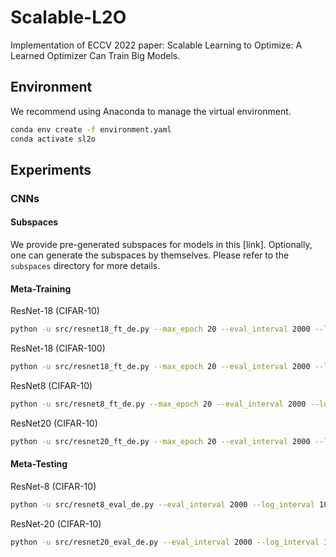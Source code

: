 # Scalable-L2O

Implementation of ECCV 2022 paper: Scalable Learning to Optimize: A Learned Optimizer Can Train Big Models. 

## Environment

We recommend using Anaconda to manage the virtual environment. 

```bash
conda env create -f environment.yaml
conda activate sl2o
```

## Experiments

### CNNs
#### Subspaces

We provide pre-generated subspaces for models in this [link]. Optionally, one can generate the subspaces by themselves. Please refer to the `subspaces` directory for more details. 

#### Meta-Training

ResNet-18 (CIFAR-10)
```bash
python -u src/resnet18_ft_de.py --max_epoch 20 --eval_interval 2000 --log_interval 100 --hidden_sz 8 --scale 1e-4 --log_interval 5 --training_steps 1000 --batch-size 128 --unroll 10 --meta_train_eval_epoch 2 
```

ResNet-18 (CIFAR-100)
```bash
python -u src/resnet18_ft_de.py --max_epoch 20 --eval_interval 2000 --log_interval 100 --hidden_sz 8 --scale 1e-4 --log_interval 5 --training_steps 1000 --batch-size 128 --unroll 10 --meta_train_eval_epoch 2 --dataset CIFAR100
```


ResNet8 (CIFAR-10)
```bash
python -u src/resnet8_ft_de.py --max_epoch 20 --eval_interval 2000 --log_interval 100 --hidden_sz 8 --scale 1e-4 --log_interval 5 --training_steps 1000 --batch-size 128 --unroll 10 --meta_train_eval_epoch 2 
```

ResNet20 (CIFAR-10)
```bash
python -u src/resnet20_ft_de.py --max_epoch 20 --eval_interval 2000 --log_interval 100 --hidden_sz 8 --scale 1e-4 --log_interval 5 --training_steps 1000 --batch-size 128 --unroll 10 --meta_train_eval_epoch 2
```

#### Meta-Testing

ResNet-8 (CIFAR-10)
```bash
python -u src/resnet8_eval_de.py --eval_interval 2000 --log_interval 100 --hidden_sz 8 --scale 1e-4 --log_interval 5 --training_steps 1000 --batch-size 128 --unroll 10 --max_epoch 100
```

ResNet-20 (CIFAR-10)
```bash
python -u src/resnet20_eval_de.py --eval_interval 2000 --log_interval 100 --hidden_sz 8 --scale 1e-4 --log_interval 5 --training_steps 1000 --batch-size 128 --unroll 10 --max_epoch 100
```